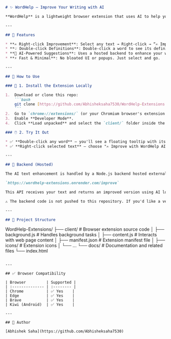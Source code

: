 ````markdown
# ✨ WordHelp – Improve Your Writing with AI

**WordHelp** is a lightweight browser extension that uses AI to help you **rewrite, refine, or improve** your selected text. Whether you're writing emails, messages, or social media posts — WordHelp makes it better.

---

## 📌 Features

* **✍️ Right-click Improvement**: Select any text → Right-click → “✍ Improve with WordHelp AI”
* **💡 Double-click Definitions**: Double-click a word to see its definition and optionally improve it
* **🧠 AI-Powered Suggestions**: Uses a hosted backend to enhance your writing in real-time
* **⚡️ Fast & Minimal**: No bloated UI or popups. Just select and go.

---

## 🚀 How to Use

### 🔌 1. Install the Extension Locally

1.  Download or clone this repo:
    ```bash
    git clone [https://github.com/Abhisheksaha7530/WordHelp-Extensions.git](https://github.com/Abhisheksaha7530/WordHelp-Extensions.git)
    ```
2.  Go to `chrome://extensions/` (or your Chromium browser's extension page).
3.  Enable **Developer Mode**.
4.  Click **Load unpacked** and select the `client/` folder inside the repo.

### 🖱️ 2. Try It Out

* ✅ **Double-click any word** — you'll see a floating tooltip with its definition and an "Improve" button.
* ✅ **Right-click selected text** — choose "✍ Improve with WordHelp AI" to get enhanced suggestions.

---

## 🧠 Backend (Hosted)

The AI text enhancement is handled by a Node.js backend hosted externally on Render:

`https://wordhelp-extensions.onrender.com/improve`

This API receives your text and returns an improved version using AI logic.

⚠️ The backend code is not pushed to this repository. If you'd like a version of the backend for local development, feel free to request it.

---

## 📁 Project Structure

````

WordHelp-Extensions/
├── client/                     \# Browser extension source code
│   ├── background.js           \# Handles background tasks
│   ├── content.js              \# Interacts with web page content
│   ├── manifest.json           \# Extension manifest file
│   ├── icons/                  \# Extension icons
│   └── ...
└── docs/                       \# Documentation and related files
└── index.html

```

---

## ✅ Browser Compatibility

| Browser         | Supported |
| :-------------- | :-------- |
| Chrome          | ✅ Yes    |
| Edge            | ✅ Yes    |
| Brave           | ✅ Yes    |
| Kiwi (Android)  | ✅ Yes    |

---

## 🙋 Author

[Abhishek Saha](https://github.com/Abhisheksaha7530)
```
